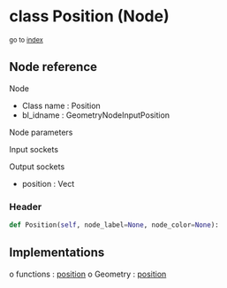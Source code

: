 # class Position (Node)

<sub>go to [index](/docs/index.md)</sub>

## Node reference

Node
 - Class name : Position
 - bl_idname : GeometryNodeInputPosition

Node parameters

Input sockets

Output sockets
 - position : Vect

### Header

``` python
def Position(self, node_label=None, node_color=None):
```

## Implementations

o functions : [position](/docs/GeoNodes_classes/GLOBAL.md#position)
o Geometry : [position](/docs/GeoNodes_classes/Geometry.md#position) 

